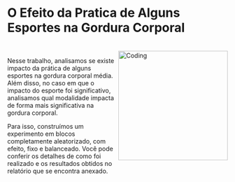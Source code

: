 # O Efeito da Pratica de Alguns Esportes na Gordura Corporal

<br/> 

<img align="right" alt="Coding" width="250" src="https://user-images.githubusercontent.com/128048584/249567918-f15ab5ff-57f5-483d-9af6-2177e05854c9.gif">

Nesse trabalho, analisamos se existe impacto da prática de alguns esportes na gordura corporal média. Além disso, no caso em que o impacto do esporte foi significativo, analisamos qual modalidade impacta de forma mais significativa na gordura corporal.


Para isso, construímos um experimento em blocos completamente aleatorizado, com efeito, fixo e balanceado. Você pode conferir os detalhes de como foi realizado e os resultados obtidos no relatório que se encontra anexado. 
